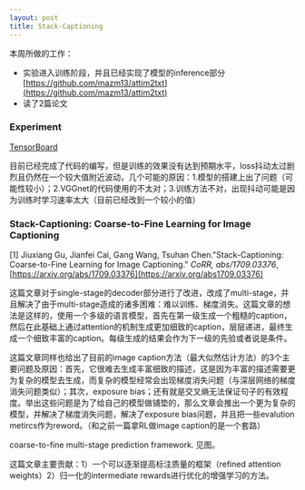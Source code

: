 ```yaml
---
layout: post
title: Stack-Captioning
---
```


本周所做的工作：
* 实验进入训练阶段，并且已经实现了模型的inference部分[https://github.com/mazm13/attim2txt](https://github.com/mazm13/attim2txt)
* 读了2篇论文

### Experiment

[TensorBoard](http://219.223.173.255:6006)

目前已经完成了代码的编写，但是训练的效果没有达到预期水平，loss抖动太过剧烈且仍然在一个较大值附近波动，几个可能的原因：1.模型的搭建上出了问题（可能性较小）；2.VGGnet的代码使用的不太对；3.训练方法不对，出现抖动可能是因为训练时学习速率太大（目前已经改到一个较小的值）

### Stack-Captioning: Coarse-to-Fine Learning for Image Captioning

[1] Jiuxiang Gu, Jianfei Cai, Gang Wang, Tsuhan Chen."Stack-Captioning: Coarse-to-Fine Learning for Image Captioning." *CoRR, abs/1709.03376*, [https://arxiv.org/abs/1709.03376](https://arxiv.org/abs1709.03376)

这篇文章对于single-stage的decoder部分进行了改进，改成了multi-stage，并且解决了由于multi-stage造成的诸多困难：难以训练、梯度消失。这篇文章的想法是这样的，使用一个多级的语言模型，首先在第一级生成一个粗糙的caption，然后在此基础上通过attention的机制生成更加细致的caption，层层递进，最终生成一个细致丰富的caption。每级生成的结果会作为下一级的先验或者说是条件。

这篇文章同样也给出了目前的image caption方法（最大似然估计方法）的3个主要问题及原因：首先，它很难去生成丰富细致的描述，这是因为丰富的描述需要更为复杂的模型去生成，而复杂的模型经常会出现梯度消失问题（与深层网络的梯度消失问题类似）；其次，exposure bias；还有就是交叉熵无法保证句子的有效程度。举出这些问题是为了给自己的模型做铺垫的，那么文章会推出一个更为复杂的模型，并解决了梯度消失问题，解决了exposure bias问题，并且把一些evalution metircs作为reword。（和之前一篇拿RL做image caption的是一个套路）

coarse-to-fine multi-stage prediction framework. 见图。

这篇文章主要贡献：1）一个可以逐渐提高标注质量的框架（refined attention weights）2）归一化的intermediate rewards进行优化的增强学习的方法。




